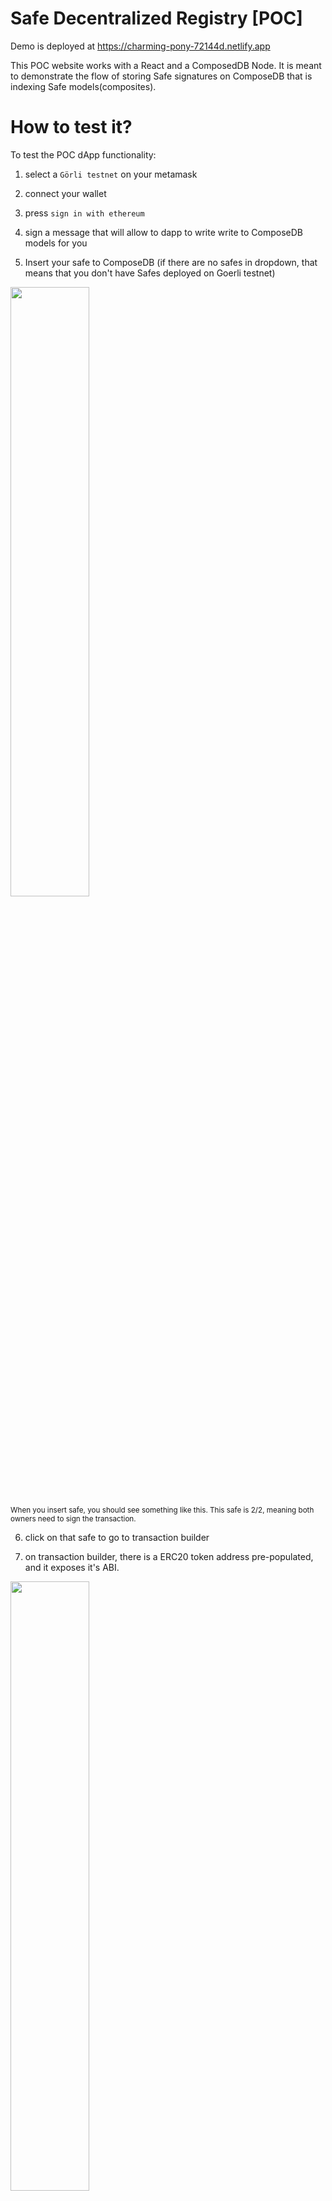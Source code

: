 # Safe Decentralized Registry [POC] 

Demo is deployed at https://charming-pony-72144d.netlify.app

This POC website works with a React and a ComposedDB Node. It is meant to demonstrate the flow of storing Safe signatures on ComposeDB that is indexing Safe models(composites).

# How to test it?

To test the POC dApp functionality:

1. select a `Görli testnet` on your metamask

2. connect your wallet

3. press `sign in with ethereum`

4. sign a message that will allow to dapp to write write to ComposeDB models for you

5. Insert your safe to ComposeDB (if there are no safes in dropdown, that means that you don't have Safes deployed on Goerli testnet)

<div>
  <img src="https://i.imgur.com/YxQccor.png" width=50% height=50%>
</div>
<sub>When you insert safe, you should see something like this. This safe is 2/2, meaning both owners need to sign the transaction.</sub>

<br>

6. click on that safe to go to transaction builder

7. on transaction builder, there is a ERC20 token address pre-populated, and it exposes it's ABI.

<div>
  <img src="https://i.imgur.com/KStR6YN.png" width=50% height=50%>
</div>
<sub>In this example, We are minting 1 dummy token to `0x5F9a7EA6A79Ef04F103bfe7BD45dA65476a5155C`</sub>

<br>

8. after you create transaction, now you need to sign it. In this example 2/2 owners are needed to sign it

9. switch to safe owner wallet, click on the transaction, and sign it (repeat if multiple owners)

<div>
  <img src="https://i.imgur.com/cNljDEl.png" width=50% height=50%>
</div>
<sub>2/2 Owners Signed the transaction, now it can be executed</sub>

<br>

10. Execute transaction from any wallet

## Run your frontend locally

Running frontend locally will connect it to a remote ComposeDB node(hosted at https://composedb.tk). 

To do so:

- `cd frontend`

- `npm install` all the packages

- `npm run start`

<br>

<strong>POC is missing a lot of validations.</strong>


## Running a ComposeDB node + frontend dapp

- Install Ceramic and ComposeDB and start a ComposeDB node
Follow https://composedb.js.org/docs/0.3.x/installation steps to do that, make sure to obtain DID private key

- Start ceramic daemon by running
`ceramic daemon`

- All models and composites are already generated and present in this repository so there is no need to redo that process. We only need to deploy merged `models.json` to our local node. (don't forget to replace DID private key with your own)

```
composedb composite:deploy ../composites/merged.json  --ceramic-url=http://localhost:7007 --did-private-key=$DID_PRIVATE_KEY 
```

- Now our local Ceramic node is tracking and indexing data for those models, and whenever data is inserted / updated our local node will sync with remote nodes and update the data locally.

- Last step is to go to `frontend` folder, install packages and run `export REACT_APP_COMPOSEDB_NODE=http://localhost:7007 && npm run start`

## How it actually works

We have 3 ComposeDB models:
- Safe - This model is required to store SAFE information and data. It is created during the creation of the Safe itself, and contains owner information, safe address information, active transactions, etc.
- Transaction - This model is a full description of the transaction. Basically a representation of the safes proposal.
- Confirmation - An approval(EIP-712 signature) of a specific transaction, waiting for the execution in the Safe.

```mermaid
graph TD;
    A[Safe] -->|1->n| B[Transaction]
    B -->|1->n| C[Confirmation]
```

Models are defined in `database/models`. In that folder you will see additional files that represent relationships and that allow us to search from top to bottom, and from bottom to top.

This means that we can query Safe -> get safe transactions -> get confirmations for those transactions, or go the other way around.
Confirmation -> get transaction of that confirmation -> get safe for that transaction.

## Connecting to node with grahpql server

You can connect to local node with graphql by running command from root folder.
```
composedb graphql:server --ceramic-url=http://localhost:7007 --graphiql ./database/composites/runtime-composite.json --did-private-key=$DID_PRIVATE_KEY
```
If you omit --did-private-key you can only view data, and if you provide it you can write and update data that you own.
replace `http://localhost:7007` with `https://composedb.tk` to connect to remote node

Example query that you can run to get last 20 safes with their transactions and confirmations.
```
    query {
      safeIndex(last: 20) {
        edges {
          node {
            id
            safe
            owners
            transactions(last: 5) {
              edges {
                node {
                  id
                  to
                  value
                  data
                  safe {
                    safe
                  }
                  confirmations(last: 20) {
                    edges {
                      node {
                        id
                        owner
                        signatureType
                        signature
                      }
                    }
                  }
                }
              }
            }
          }
        }
      }
    }
```
